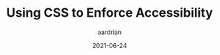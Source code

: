 ---
author: aardrian
date: 2021-06-24
tags:
  - accessibility
  - css
target_url: https://adrianroselli.com/2021/06/using-css-to-enforce-accessibility.html
title: Using CSS to Enforce Accessibility
---